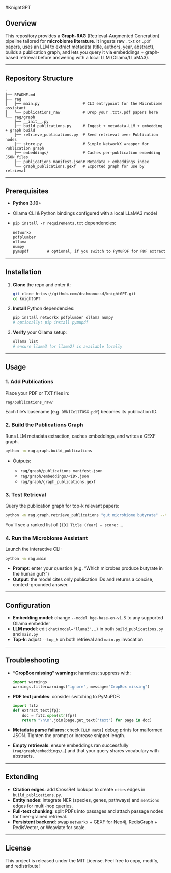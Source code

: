 #KnightGPT
## Overview

This repository provides a **Graph-RAG** (Retrieval-Augmented Generation) pipeline tailored for **microbiome literature**. It ingests raw `.txt` or `.pdf` papers, uses an LLM to extract metadata (title, authors, year, abstract), builds a publication graph, and lets you query it via embeddings + graph‐based retrieval before answering with a local LLM (Ollama/LLaMA3).

---

## Repository Structure

```
.
├── README.md
├── rag
│   ├── main.py                   # CLI entrypoint for the Microbiome assistant
│   └── publications_raw          # Drop your .txt/.pdf papers here
└── rag/graph
    ├── __init__.py
    ├── build_publications.py     # Ingest + metadata‐LLM + embedding + graph build
    ├── retrieve_publications.py  # Seed retrieval over Publication nodes
    ├── store.py                  # Simple NetworkX wrapper for Publication graph
    ├── embeddings/               # Caches per‐publication embedding JSON files
    ├── publications_manifest.json# Metadata + embeddings index
    └── graph_publications.gexf   # Exported graph for use by retrieval
```

---

## Prerequisites

* **Python 3.10+**
* Ollama CLI & Python bindings configured with a local LLaMA3 model
* `pip install -r requirements.txt` dependencies:

  ```txt
  networkx
  pdfplumber
  ollama
  numpy
  pymupdf        # optional, if you switch to PyMuPDF for PDF extraction
  ```

---

## Installation

1. **Clone** the repo and enter it:

   ```bash
   git clone https://github.com/drahmanucsd/knightGPT.git
   cd knightGPT
   ```

2. **Install** Python dependencies:

   ```bash
   pip install networkx pdfplumber ollama numpy
   # optionally: pip install pymupdf
   ```

3. **Verify** your Ollama setup:

   ```bash
   ollama list
   # ensure llama3 (or llama2) is available locally
   ```

---

## Usage

### 1. Add Publications

Place your PDF or TXT files in:

```
rag/publications_raw/
```

Each file’s basename (e.g. `OMNICellTOSG.pdf`) becomes its publication ID.

### 2. Build the Publications Graph

Runs LLM metadata extraction, caches embeddings, and writes a GEXF graph.

```bash
python -m rag.graph.build_publications
```

* Outputs:

  * `rag/graph/publications_manifest.json`
  * `rag/graph/embeddings/<ID>.json`
  * `rag/graph/graph_publications.gexf`

### 3. Test Retrieval

Query the publication graph for top-k relevant papers:

```bash
python -m rag.graph.retrieve_publications "gut microbiome butyrate" --top_k 3
```

You’ll see a ranked list of `[ID] Title (Year) — score: …`

### 4. Run the Microbiome Assistant

Launch the interactive CLI:

```bash
python -m rag.main
```

* **Prompt**: enter your question (e.g. “Which microbes produce butyrate in the human gut?”)
* **Output**: the model cites only publication IDs and returns a concise, context-grounded answer.

---

## Configuration

* **Embedding model**: change `--model bge-base-en-v1.5` to any supported Ollama embedder
* **LLM model**: edit `chat(model="llama3",…)` in both `build_publications.py` and `main.py`
* **Top-k**: adjust `--top_k` on both retrieval and `main.py` invocation

---

## Troubleshooting

* **“CropBox missing” warnings**: harmless; suppress with:

  ```python
  import warnings
  warnings.filterwarnings("ignore", message="CropBox missing")
  ```

* **PDF text jumbles**: consider switching to PyMuPDF:

  ```python
  import fitz
  def extract_text(fp):
      doc = fitz.open(str(fp))
      return "\n\n".join(page.get_text("text") for page in doc)
  ```

* **Metadata parse failures**: check `[LLM meta]` debug prints for malformed JSON. Tighten the prompt or increase snippet length.

* **Empty retrievals**: ensure embeddings ran successfully (`rag/graph/embeddings/…`) and that your query shares vocabulary with abstracts.

---

## Extending

* **Citation edges**: add CrossRef lookups to create `cites` edges in `build_publications.py`.
* **Entity nodes**: integrate NER (species, genes, pathways) and `mentions` edges for multi-hop queries.
* **Full-text chunking**: split PDFs into passages and attach passage nodes for finer-grained retrieval.
* **Persistent backend**: swap `networkx` + GEXF for Neo4j, RedisGraph + RedisVector, or Weaviate for scale.

---

## License

This project is released under the MIT License. Feel free to copy, modify, and redistribute!
